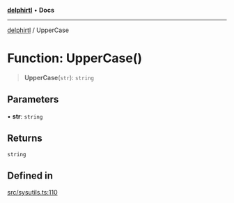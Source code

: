 [**delphirtl**](../README.md) • **Docs**

***

[delphirtl](../globals.md) / UpperCase

# Function: UpperCase()

> **UpperCase**(`str`): `string`

## Parameters

• **str**: `string`

## Returns

`string`

## Defined in

[src/sysutils.ts:110](https://github.com/chuacw/delphirtl/blob/4a4c64bce92db2a5d78ca568ba3371d801319bd9/src/sysutils.ts#L110)
